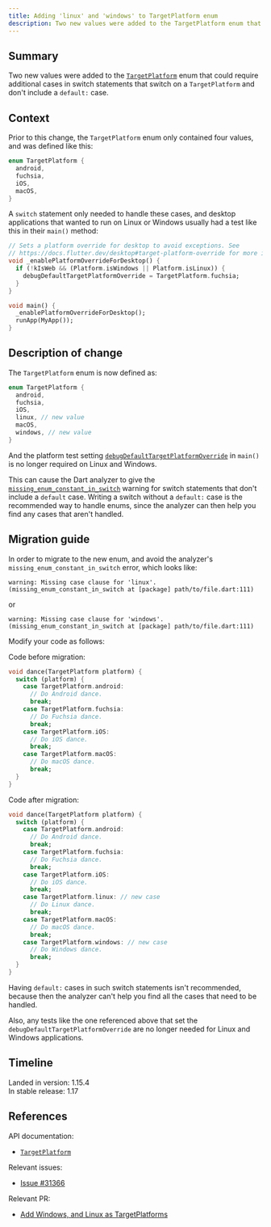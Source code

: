 ```yaml
---
title: Adding 'linux' and 'windows' to TargetPlatform enum
description: Two new values were added to the TargetPlatform enum that could require additional cases in switch statements that switch on a TargetPlatform.
---
```


## Summary

Two new values were added to the [`TargetPlatform`][] enum
that could require additional cases in switch statements that
switch on a `TargetPlatform` and don't include a `default:` case.

## Context

Prior to this change, the `TargetPlatform` enum only contained four values,
and was defined like this:

```dart
enum TargetPlatform {
  android,
  fuchsia,
  iOS,
  macOS,
}
```

A `switch` statement only needed to handle these cases,
and desktop applications that wanted to run on Linux or
Windows usually had a test like this in their
`main()` method:

```dart
// Sets a platform override for desktop to avoid exceptions. See
// https://docs.flutter.dev/desktop#target-platform-override for more info.
void _enablePlatformOverrideForDesktop() {
  if (!kIsWeb && (Platform.isWindows || Platform.isLinux)) {
    debugDefaultTargetPlatformOverride = TargetPlatform.fuchsia;
  }
}

void main() {
  _enablePlatformOverrideForDesktop();
  runApp(MyApp());
}
```

## Description of change

The `TargetPlatform` enum is now defined as:

```dart
enum TargetPlatform {
  android,
  fuchsia,
  iOS,
  linux, // new value
  macOS,
  windows, // new value
}
```

And the platform test setting
[`debugDefaultTargetPlatformOverride`][] in `main()`
is no longer required on Linux and Windows.

This can cause the Dart analyzer to give the
[`missing_enum_constant_in_switch`][] warning for
switch statements that don't include a `default` case.
Writing a switch without a `default:` case is the
recommended way to handle enums, since the analyzer
can then help you find any cases that aren't handled.

## Migration guide

In order to migrate to the new enum, and avoid the analyzer's
`missing_enum_constant_in_switch` error, which looks like:

```
warning: Missing case clause for 'linux'. (missing_enum_constant_in_switch at [package] path/to/file.dart:111)
```

or 

```
warning: Missing case clause for 'windows'. (missing_enum_constant_in_switch at [package] path/to/file.dart:111)
```

Modify your code as follows: 

Code before migration:

```dart
void dance(TargetPlatform platform) {
  switch (platform) {
    case TargetPlatform.android:
      // Do Android dance.
      break;
    case TargetPlatform.fuchsia:
      // Do Fuchsia dance.
      break;
    case TargetPlatform.iOS:
      // Do iOS dance.
      break;
    case TargetPlatform.macOS:
      // Do macOS dance.
      break;
  }
}
```

Code after migration:

```dart
void dance(TargetPlatform platform) {
  switch (platform) {
    case TargetPlatform.android:
      // Do Android dance.
      break;
    case TargetPlatform.fuchsia:
      // Do Fuchsia dance.
      break;
    case TargetPlatform.iOS:
      // Do iOS dance.
      break;
    case TargetPlatform.linux: // new case
      // Do Linux dance.
      break;
    case TargetPlatform.macOS:
      // Do macOS dance.
      break;
    case TargetPlatform.windows: // new case
      // Do Windows dance.
      break;
  }
}
```

Having `default:` cases in such switch statements isn't
recommended, because then the analyzer can't help you find
all the cases that need to be handled.

Also, any tests like the one referenced above that set the
`debugDefaultTargetPlatformOverride` are no longer needed
for Linux and Windows applications.

## Timeline

Landed in version: 1.15.4<br>
In stable release: 1.17

## References

API documentation:
* [`TargetPlatform`][]

Relevant issues:
* [Issue #31366][]

Relevant PR:
* [Add Windows, and Linux as TargetPlatforms][]

[Add Windows, and Linux as TargetPlatforms]: {{site.repo.flutter}}/pull/51519
[`debugDefaultTargetPlatformOverride`]: {{site.api}}/flutter/foundation/debugDefaultTargetPlatformOverride.html
[Issue #31366]: {{site.repo.flutter}}/issues/31366
[`missing_enum_constant_in_switch`]: {{site.dart-site}}/tools/diagnostic-messages#missing_enum_constant_in_switch
[`TargetPlatform`]: {{site.api}}/flutter/foundation/TargetPlatform-class.html
